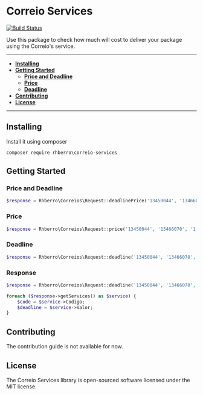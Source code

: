 # Correio Services

[![Build Status](https://travis-ci.org/rhberro/correio-services.svg?branch=master)](https://travis-ci.org/rhberro/correio-services)

Use this package to check how much will cost to deliver your package using the Correio's service.

---

- [**Installing**](#installing)
- [**Getting Started**](#getting-started)
    - [**Price and Deadline**](#price-and-deadline)
    - [**Price**](#price)
    - [**Deadline**](#deadline)
- [**Contributing**](#contributing)
- [**License**](#license)

---

## Installing

Install it using composer

```
composer require rhberro\correio-services
```

## Getting Started

### Price and Deadline

```php
$response = Rhberro\Correios\Request::deadlinePrice('13450044', '13466070', '1.2', '16', '21.8', '15.0', '15.0', '40010');
```

### Price

```php
$response = Rhberro\Correios\Request::price('13450044', '13466070', '1.2', '16', '21.8', '15.0', '15.0', '40010');
```

### Deadline

```php
$response = Rhberro\Correios\Request::deadline('13450044', '13466070', '40010');
```

### Response

```php
$response = Rhberro\Correios\Request::deadline('13450044', '13466070', '40010');

foreach ($response->getServices() as $service) {
    $code = $service->Codigo;
    $deadline = $service->Valor;
}
```

## Contributing

The contribution guide is not available for now.

## License

The Correio Services library is open-sourced software licensed under the MIT license.

